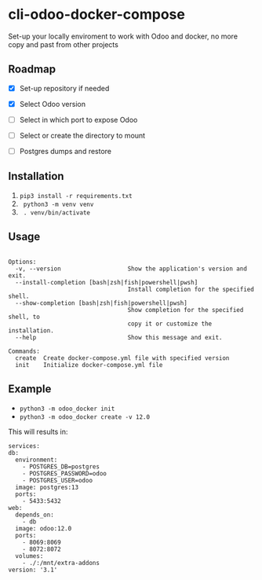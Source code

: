 # cli-odoo-docker-compose


Set-up your locally enviroment to work with Odoo and docker, no more copy and past from other projects


## Roadmap

- [x] Set-up repository if needed

- [x] Select Odoo version

- [ ] Select in which port to expose Odoo

- [ ] Select or create the directory to mount

- [ ] Postgres dumps and restore 

## Installation
1. ```pip3 install -r requirements.txt```
2. ``` python3 -m venv venv```
3. ``` . venv/bin/activate```

## Usage 
```Usage: cli-odoo-docker-container [OPTIONS] COMMAND [ARGS]...

Options:
  -v, --version                   Show the application's version and exit.
  --install-completion [bash|zsh|fish|powershell|pwsh]
                                  Install completion for the specified shell.
  --show-completion [bash|zsh|fish|powershell|pwsh]
                                  Show completion for the specified shell, to
                                  copy it or customize the installation.
  --help                          Show this message and exit.

Commands:
  create  Create docker-compose.yml file with specified version
  init    Initialize docker-compose.yml file
  ```
  
  ## Example
  
  - ```python3 -m odoo_docker init```
  - ```python3 -m odoo_docker create -v 12.0```
  
  This will results in: 
  ```
  services:
  db:
    environment:
      - POSTGRES_DB=postgres
      - POSTGRES_PASSWORD=odoo
      - POSTGRES_USER=odoo
    image: postgres:13
    ports:
      - 5433:5432
  web:
    depends_on:
      - db
    image: odoo:12.0
    ports:
      - 8069:8069
      - 8072:8072
    volumes:
      - ./:/mnt/extra-addons
version: '3.1'
```
